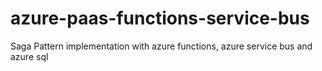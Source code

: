 # azure-paas-functions-service-bus
Saga Pattern implementation with azure functions, azure service bus and azure sql
